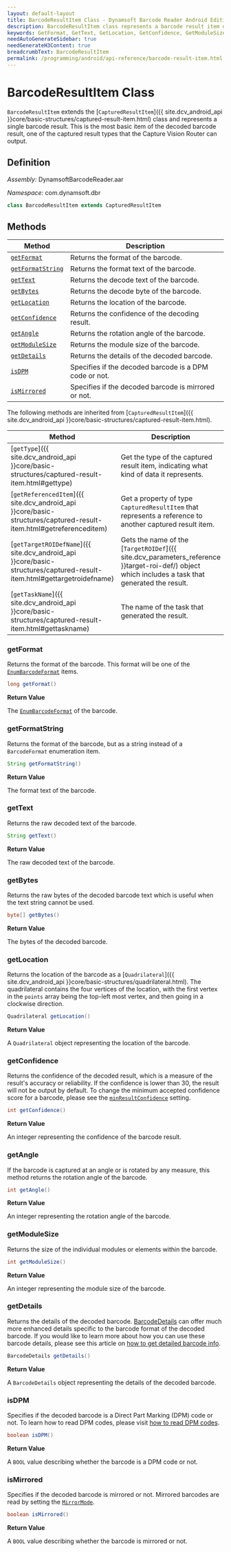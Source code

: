 ```yaml
---
layout: default-layout
title: BarcodeResultItem Class - Dynamsoft Barcode Reader Android Edition
description: BarcodeResultItem class represents a barcode result item decoded by barcode reader engine. It is derived from CapturedResultItem.
keywords: GetFormat, GetText, GetLocation, GetConfidence, GetModuleSize, BarcodeResultItem, api reference
needAutoGenerateSidebar: true
needGenerateH3Content: true
breadcrumbText: BarcodeResultItem
permalink: /programming/android/api-reference/barcode-result-item.html
---
```


# BarcodeResultItem Class

`BarcodeResultItem` extends the [`CapturedResultItem`]({{ site.dcv_android_api }}core/basic-structures/captured-result-item.html) class and represents a single barcode result. This is the most basic item of the decoded barcode result, one of the captured result types that the Capture Vision Router can output.

## Definition

*Assembly:* DynamsoftBarcodeReader.aar

*Namespace:* com.dynamsoft.dbr

```java
class BarcodeResultItem extends CapturedResultItem
```

## Methods

| Method | Description |
| ------ | ----------- |
| [`getFormat`](#getformat) | Returns the format of the barcode. |
| [`getFormatString`](#getformatstring) | Returns the format text of the barcode. |
| [`getText`](#gettext) | Returns the decode text of the barcode. |
| [`getBytes`](#getbytes) | Returns the decode byte of the barcode. |
| [`getLocation`](#getlocation) | Returns the location of the barcode. |
| [`getConfidence`](#getconfidence) | Returns the confidence of the decoding result. |
| [`getAngle`](#getangle) | Returns the rotation angle of the barcode. |
| [`getModuleSize`](#getmodulesize) | Returns the module size of the barcode. |
| [`getDetails`](#getdetails) | Returns the details of the decoded barcode. |
| [`isDPM`](#isdpm) | Specifies if the decoded barcode is a DPM code or not. |
| [`isMirrored`](#ismirrored) | Specifies if the decoded barcode is mirrored or not. |

The following methods are inherited from [`CapturedResultItem`]({{ site.dcv_android_api }}core/basic-structures/captured-result-item.html).

| Method | Description |
| ------ | ----------- |
| [`getType`]({{ site.dcv_android_api }}core/basic-structures/captured-result-item.html#gettype) | Get the type of the captured result item, indicating what kind of data it represents. |
| [`getReferencedItem`]({{ site.dcv_android_api }}core/basic-structures/captured-result-item.html#getreferenceditem) | Get a property of type `CapturedResultItem` that represents a reference to another captured result item. |
| [`getTargetROIDefName`]({{ site.dcv_android_api }}core/basic-structures/captured-result-item.html#gettargetroidefname) | Gets the name of the [`TargetROIDef`]({{ site.dcv_parameters_reference }}target-roi-def/) object which includes a task that generated the result. |
| [`getTaskName`]({{ site.dcv_android_api }}core/basic-structures/captured-result-item.html#gettaskname) | The name of the task that generated the result. |

### getFormat

Returns the format of the barcode. This format will be one of the [`EnumBarcodeFormat`]({{site.dcv_enumerations}}barcode-reader/barcode-format.html?lang=android) items.

```java
long getFormat()
```

**Return Value**

The [`EnumBarcodeFormat`]({{site.dcv_enumerations}}barcode-reader/barcode-format.html?lang=android) of the barcode.

### getFormatString

Returns the format of the barcode, but as a string instead of a `BarcodeFormat` enumeration item. 

```java
String getFormatString()
```

**Return Value**

The format text of the barcode.

### getText

Returns the raw decoded text of the barcode.

```java
String getText()
```

**Return Value**

The raw decoded text of the barcode.

### getBytes

Returns the raw bytes of the decoded barcode text which is useful when the text string cannot be used.

```java
byte[] getBytes()
```

**Return Value**

The bytes of the decoded barcode.

### getLocation

Returns the location of the barcode as a [`Quadrilateral`]({{ site.dcv_android_api }}core/basic-structures/quadrilateral.html). The quadrilateral contains the four vertices of the location, with the first vertex in the `points` array being the top-left most vertex, and then going in a clockwise direction.

```java
Quadrilateral getLocation()
```

**Return Value**

A `Quadrilateral` object representing the location of the barcode.

### getConfidence

Returns the confidence of the decoded result, which is a measure of the result's accuracy or reliability. If the confidence is lower than 30, the result will not be output by default. To change the minimum accepted confidence score for a barcode, please see the [`minResultConfidence`](simplified-barcode-reader-settings.md#minresultconfidence) setting.

```java
int getConfidence()
```

**Return Value**

An integer representing the confidence of the barcode result.

### getAngle

If the barcode is captured at an angle or is rotated by any measure, this method returns the rotation angle of the barcode.

```java
int getAngle()
```

**Return Value**

An integer representing the rotation angle of the barcode.

### getModuleSize

Returns the size of the individual modules or elements within the barcode.

```java
int getModuleSize()
```

**Return Value**

An integer representing the module size of the barcode.

### getDetails

Returns the details of the decoded barcode. [BarcodeDetails](barcode-details.md) can offer much more enhanced details specific to the barcode format of the decoded barcode. If you would like to learn more about how you can use these barcode details, please see this article on [how to get detailed barcode info]({{site.features}}get-detailed-info.html?lang=android).

```java
BarcodeDetails getDetails()
```

**Return Value**

A `BarcodeDetails` object representing the details of the decoded barcode.

### isDPM

Specifies if the decoded barcode is a Direct Part Marking (DPM) code or not. To learn how to read DPM codes, please visit [how to read DPM codes]({{site.usecases}}read-dpm-codes.html?lang=android).

```java
boolean isDPM()
```

**Return Value**

A `BOOL` value describing whether the barcode is a DPM code or not.

### isMirrored

Specifies if the decoded barcode is mirrored or not. Mirrored barcodes are read by setting the [`MirrorMode`]({{site.dcv_parameters_reference}}barcode-format-specification/mirror-mode.html).

```java
boolean isMirrored()
```

**Return Value**

A `BOOL` value describing whether the barcode is mirrored or not.
